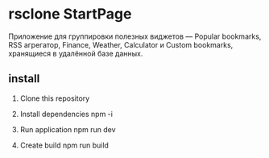 # rsclone StartPage

Приложение для группировки полезных виджетов — Popular bookmarks, RSS агрегатор, Finance, Weather, Calculator и Custom bookmarks, хранящиеся в удалённой базе данных.

## install

1. Clone this repository

2. Install dependencies 
npm -i

3. Run application
npm run dev

4. Create build
npm run build

